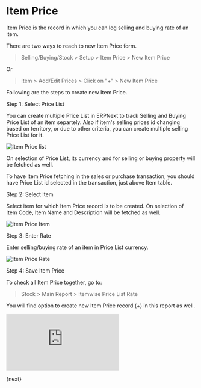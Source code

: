 <!-- add-breadcrumbs -->
# Item Price

Item Price is the record in which you can log selling and buying rate of an item.

There are two ways to reach to new Item Price form.

> Selling/Buying/Stock > Setup > Item Price > New Item Price

Or

> Item > Add/Edit Prices > Click on "+"  > New Item Price

Following are the steps to create new Item Price.

Step 1: Select Price List

You can create multiple Price List in ERPNext to track Selling and Buying Price List of an item separtely. Also if item's selling prices id changing based on territory, or due to other criteria, you can create multiple selling Price List for it.

![Item Price list](/assets/img/stock/item-price-1.png)

On selection of Price List, its currency and for selling or buying property will be fetched as well.

To have Item Price fetching in the sales or purchase transaction, you should have Price List id selected in the transaction, just above Item table.

Step 2: Select Item

Select item for which Item Price record is to be created. On selection of Item Code, Item Name and Description will be fetched as well.

![Item Price Item](/assets/img/stock/item-price-2.png)

Step 3: Enter Rate

Enter selling/buying rate of an item in Price List currency.

![Item Price Rate](/assets/img/stock/item-price-3.png)

Step 4: Save Item Price

To check all Item Price together, go to:

> Stock > Main Report > Itemwise Price List Rate

You will find option to create new Item Price record (+) in this report as well.

<div>
    <div class"embed-container">
        <iframe src='https://www.youtube.com/embed/FcOsV-e8ymE?start=193' frameborder='0' allowfullscreen>
        </iframe>
    </div>
</div>

{next}
